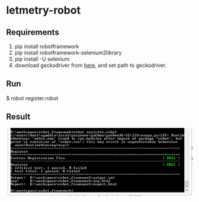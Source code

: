 # letmetry-robot

## Requirements
1. pip install robotframework
2. pip install robotframework-selenium2library
3. pip install -U selenium
4. download geckodriver from [here](https://github.com/mozilla/geckodriver/releases), and set path to geckodriver.

## Run
$ robot register.robot

## Result
<img src="src/register.PNG">
